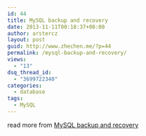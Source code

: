 ```yaml
---
id: 44
title: MySQL backup and recovery
date: 2013-11-11T00:18:37+08:00
author: arstercz
layout: post
guid: http://www.zhechen.me/?p=44
permalink: /mysql-backup-and-recovery/
views:
  - "13"
dsq_thread_id:
  - "3699722340"
categories:
  - database
tags:
  - MySQL
---
```

read more from [MySQL backup and recovery](https://docs.google.com/presentation/d/1wzEJRRMzb2IJPvJGIEKjx-skgGl3zup2343dZbeyqEg/edit?usp=sharing)

